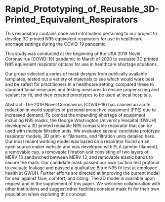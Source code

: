 # Rapid_Prototyping_of_Reusable_3D-Printed_Equivalent_Respirators
This respository contains code and information pertaining to our project to develop 3D printed N95 equivalent respirators for use in healthcare shortage settings during the COVID-19 pandemic.

This study was conducted at the beginning of the USA 2019 Novel Coronavirus (COVID-19) pandemic in March of 2020 to evaluate 3D printed N95 equivalent respirator options for use in healthcare shortage situations. 

Our group selected a series of mask designs from publically available templates, tested out a variety of materials to see which would work best and be safest for practitioners in a healthcare setting, compared these to standard facial measures and testing measures to ensure proper sizing and sealant for fit, and then created prototypes to be used at local hospitals.

Abstract:
The 2019 Novel Coronavirus (COVID-19) has caused an acute reduction in world supplies of personal protective
equipment (PPE) due to increased demand. To combat the impending shortage of equipment including N95 masks,
the George Washington University Hospital (GWUH) developed a 3D printed reusable N95 comparable respirator
that can be used with multiple filtration units. We evaluated several candidate prototype respirator models, 3D print-
er filaments, and filtration units detailed here. Our most recent working model was based on a respirator found on an
open source maker website and was developed with PLA (printer filament), a removable cap, a removable filtration
unit consisting of two layers of MERV 16 sandwiched between MERV 13, and removable elastic bands to secure the
mask. Our candidate mask passed our own suction test protocol to evaluate leakage and passed a qualitative Bitrix
N95 fit test at employee health at GWUH. Further efforts are directed at improving the current model for seal
against face, comfort, and sizing. The 3D model is available upon request and in the supplement of this paper. We
welcome collaboration with other institutions and suggest other facilities consider mask fit for their own population
when exploring this concept.
